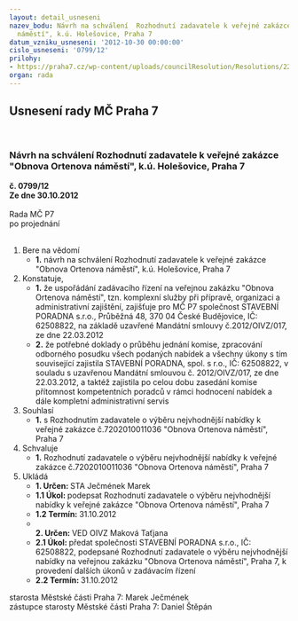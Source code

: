 ```yaml
---
layout: detail_usneseni
nazev_bodu: Návrh na schválení  Rozhodnutí zadavatele k veřejné zakázce "Obnova Ortenova
  náměstí", k.ú. Holešovice, Praha 7
datum_vzniku_usneseni: '2012-10-30 00:00:00'
cislo_usneseni: '0799/12'
prilohy:
- https://praha7.cz/wp-content/uploads/councilResolution/Resolutions/22391/55-12-rozhodnut%c3%ad_zadavatele.pdf
organ: rada
---
```

<div id="ucUsn_pList" class="usn">
	<span><h2>Usnesení rady MČ Praha 7 </h2>
<br></span><div class="standBody">
<span><h3>Návrh na schválení  Rozhodnutí zadavatele k veřejné zakázce "Obnova Ortenova náměstí", k.ú. Holešovice, Praha 7</h3></span><div class="center">
		<strong>č. 0799/12</strong><br>
	</div>
<div class="center">
		<strong>Ze dne 30.10.2012</strong><br><br>
	</div>Rada MČ P7<br> po projednání<br><br><ol>
<li>Bere na vědomí<ul><li>
<strong>1.</strong> návrh na schválení  Rozhodnutí zadavatele k veřejné zakázce "Obnova Ortenova náměstí", k.ú. Holešovice, Praha 7</li></ul>
</li>
<li>Konstatuje,<ul>
<li>
<strong>1.</strong> že uspořádání zadávacího řízení na veřejnou zakázku "Obnova Ortenova náměstí", tzn. komplexní služby při přípravě, organizaci a administrativní zajištění, zajišťuje pro MČ P7 společnost STAVEBNÍ PORADNA s.r.o., Průběžná 48, 370 04 České Budějovice, IČ: 62508822, na základě uzavřené Mandátní smlouvy č.2012/OIVZ/017, ze dne 22.03.2012     </li>
<li>
<strong>2.</strong> že potřebné doklady o průběhu jednání komise, zpracování odborného posudku všech podaných nabídek a všechny úkony s tím související zajistila STAVEBNÍ PORADNA, spol. s r.o., IČ: 62508822, v souladu s uzavřenou Mandátní smlouvou č. 2012/OIVZ/017, ze dne 22.03.2012, a taktéž zajistila po celou dobu zasedání komise přítomnost kompetentních poradců v rámci hodnocení nabídek a dále kompletní administrativní servis </li>
</ul>
</li>
<li>Souhlasí<ul><li>
<strong>1.</strong> s Rozhodnutím zadavatele o výběru nejvhodnější nabídky k veřejné zakázce č.7202010011036 "Obnova Ortenova náměstí",  Praha 7</li></ul>
</li>
<li>Schvaluje<ul><li>
<strong>1.</strong> Rozhodnutí zadavatele o výběru nejvhodnější nabídky k veřejné zakázce č.7202010011036 "Obnova Ortenova náměstí", Praha 7  </li></ul>
</li>
<li>Ukládá<ul>
<li>
<strong>1. Určen: </strong>STA Ječmének Marek</li>
<li>
<strong>1.1 Úkol: </strong>podepsat Rozhodnutí zadavatele o výběru nejvhodnější nabídky k veřejné zakázce  "Obnova Ortenova náměstí",  Praha 7</li>
<li>
<strong>1.2 Termín: </strong>31.10.2012</li>
<li>
<strong><br>2. Určen: </strong>VED OIVZ Maková Taťjana</li>
<li>
<strong>2.1 Úkol: </strong>předat společnosti STAVEBNÍ PORADNA s.r.o., IČ: 62508822, podepsané Rozhodnutí zadavatele o výběru nejvhodnější nabídky na veřejnou zakázku "Obnova Ortenova náměstí",  Praha 7, k provedení dalších úkonů v zadávacím řízení</li>
<li>
<strong>2.2 Termín: </strong>31.10.2012</li>
</ul>
</li>
</ol>starosta Městské části Praha 7: Marek Ječmének<br>zástupce starosty Městské části Praha 7: Daniel Štěpán 
</div>
</div>